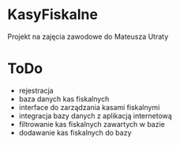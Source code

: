 # KasyFiskalne

Projekt na zajęcia zawodowe do Mateusza Utraty

# ToDo

- rejestracja
- baza danych kas fiskalnych
- interface do zarządzania kasami fiskalnymi
- integracja bazy danych z aplikacją internetową
- filtrowanie kas fiskalnych zawartych w bazie
- dodawanie kas fiskalnych do bazy